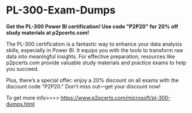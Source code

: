 # PL-300-Exam-Dumps
**Get the PL-300 Power BI certification! Use code "P2P20" for 20% off study materials at p2pcerts.com!**

The PL-300 certification is a fantastic way to enhance your data analysis skills, especially in Power BI. It equips you with the tools to transform raw data into meaningful insights. For effective preparation, resources like p2pcerts.com provide valuable study materials and practice exams to help you succeed.

Plus, there’s a special offer: enjoy a 20% discount on all exams with the discount code "P2P20." Don't miss out—get your discount now!

To get more info>>>> https://www.p2pcerts.com/microsoft/pl-300-dumps.html
